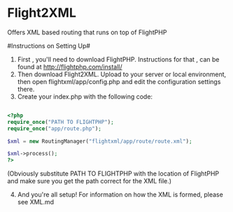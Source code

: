 # Flight2XML
Offers XML based routing that runs on top of FlightPHP

#Instructions on Setting Up#

1. First , you'll need to download FlightPHP. Instructions for that , can be found at http://flightphp.com/install/
2. Then download Flight2XML. Upload to your server or local environment, then open flightxml/app/config.php and edit the configuration settings there.
3. Create your index.php with the following code:

```php

<?php
require_once("PATH TO FLIGHTPHP");
require_once("app/route.php");

$xml = new RoutingManager("flightxml/app/route/route.xml");

$xml->process();
?>

```
(Obviously substitute PATH TO FLIGHTPHP with the location of FlightPHP and make sure you get the path correct for the XML file.)

4. And you're all setup! For information on how the XML is formed, please see XML.md
